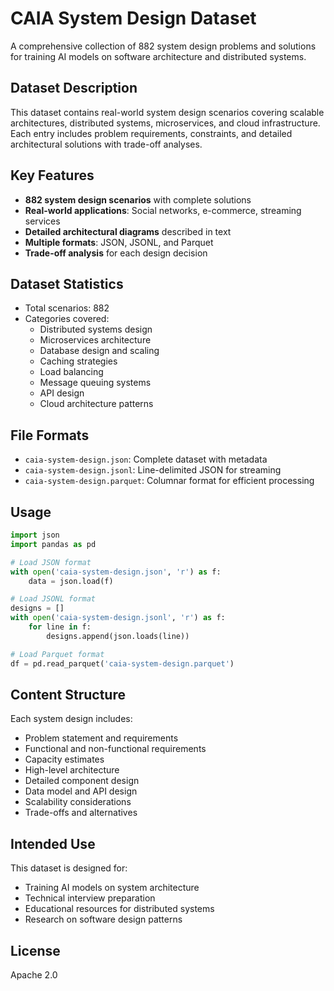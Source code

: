 # CAIA System Design Dataset

A comprehensive collection of 882 system design problems and solutions for training AI models on software architecture and distributed systems.

## Dataset Description

This dataset contains real-world system design scenarios covering scalable architectures, distributed systems, microservices, and cloud infrastructure. Each entry includes problem requirements, constraints, and detailed architectural solutions with trade-off analyses.

## Key Features

- **882 system design scenarios** with complete solutions
- **Real-world applications**: Social networks, e-commerce, streaming services
- **Detailed architectural diagrams** described in text
- **Multiple formats**: JSON, JSONL, and Parquet
- **Trade-off analysis** for each design decision

## Dataset Statistics

- Total scenarios: 882
- Categories covered:
  - Distributed systems design
  - Microservices architecture
  - Database design and scaling
  - Caching strategies
  - Load balancing
  - Message queuing systems
  - API design
  - Cloud architecture patterns

## File Formats

- `caia-system-design.json`: Complete dataset with metadata
- `caia-system-design.jsonl`: Line-delimited JSON for streaming
- `caia-system-design.parquet`: Columnar format for efficient processing

## Usage

```python
import json
import pandas as pd

# Load JSON format
with open('caia-system-design.json', 'r') as f:
    data = json.load(f)

# Load JSONL format
designs = []
with open('caia-system-design.jsonl', 'r') as f:
    for line in f:
        designs.append(json.loads(line))

# Load Parquet format
df = pd.read_parquet('caia-system-design.parquet')
```

## Content Structure

Each system design includes:
- Problem statement and requirements
- Functional and non-functional requirements
- Capacity estimates
- High-level architecture
- Detailed component design
- Data model and API design
- Scalability considerations
- Trade-offs and alternatives

## Intended Use

This dataset is designed for:
- Training AI models on system architecture
- Technical interview preparation
- Educational resources for distributed systems
- Research on software design patterns

## License

Apache 2.0